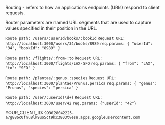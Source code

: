 Routing - refers to how an applications endpoints (URIs) respond to client requests. 

Router parameters are named URL segments that are used to capture values specified in their position in the URL.



`Route path: /users/:userId/books/:bookId`
`Request URL: http://localhost:3000/users/34/books/8989`
`req.params: { "userId": "34", "bookId": "8989" }`


`Route path: /flights/:from-:to`
`Request URL: http://localhost:3000/flights/LAX-SFO`
`req.params: { "from": "LAX", "to": "SFO" }`


`Route path: /plantae/:genus.:species`
`Request URL: http://localhost:3000/plantae/Prunus.persica`
`req.params: { "genus": "Prunus", "species": "persica" }`


`Route path: /user/:userId(\d+)`
`Request URL: http://localhost:3000/user/42`
`req.params: {"userId": "42"}`


YOUR_CLIENT_ID: `993028042225-a7g886c0fnu8lk9uo5ct9kc3803tvesn.apps.googleusercontent.com`